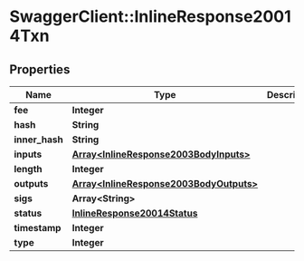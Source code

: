 # SwaggerClient::InlineResponse20014Txn

## Properties
Name | Type | Description | Notes
------------ | ------------- | ------------- | -------------
**fee** | **Integer** |  | [optional] 
**hash** | **String** |  | [optional] 
**inner_hash** | **String** |  | [optional] 
**inputs** | [**Array&lt;InlineResponse2003BodyInputs&gt;**](InlineResponse2003BodyInputs.md) |  | [optional] 
**length** | **Integer** |  | [optional] 
**outputs** | [**Array&lt;InlineResponse2003BodyOutputs&gt;**](InlineResponse2003BodyOutputs.md) |  | [optional] 
**sigs** | **Array&lt;String&gt;** |  | [optional] 
**status** | [**InlineResponse20014Status**](InlineResponse20014Status.md) |  | [optional] 
**timestamp** | **Integer** |  | [optional] 
**type** | **Integer** |  | [optional] 


